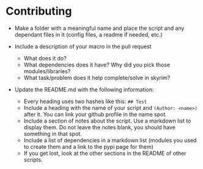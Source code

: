 # Contributing
- Make a folder with a meaningful name and place the script and any dependant files in it (config files, a readme if needed, etc.)

- Include a description of your macro in the pull request
    - What does it do?
    - What dependencies does it have? Why did you pick those modules/libraries?
    - What task/problem does it help complete/solve in skyrim?

- Update the README.md with the following information:
	- Every heading uses two hashes like this: `## Test`
    - Include a heading with the name of your script and `(Author: <name>)` after it. You can link your github profile in the name spot.
    - Include a section of notes about the script. Use a markdown list to display them. Do not leave the notes blank, you should have something in that spot.
    - Include a list of dependencies in a markdown list (modules you used to create them and a link to the pypi page for them)
    - If you get lost, look at the other sections in the README of other scripts.

